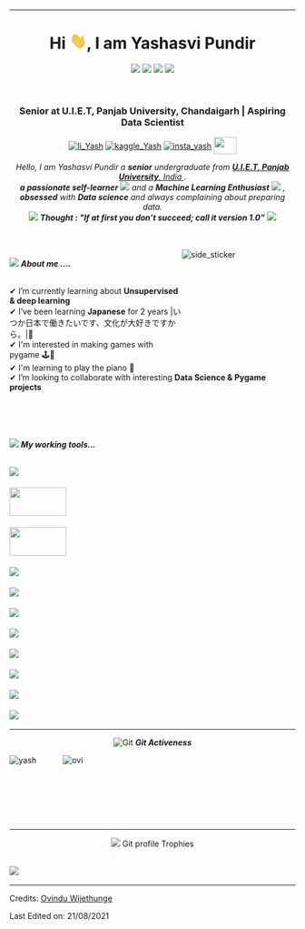 <br>

<hr>
<h1 align="center">Hi <img src="https://raw.githubusercontent.com/ABSphreak/ABSphreak/master/gifs/Hi.gif" width="30px">, I am Yashasvi Pundir </h1>
<p align="center">
<img src="https://img.shields.io/badge/Age-21-blue" />
  <img src="https://img.shields.io/badge/Focus-ML/AI%20-brightgreen" />
  <img src="https://img.shields.io/badge/Lives-India%20-success" />
  <img src="https://img.shields.io/badge/Languages-English,%20Hindi,%20Japanese%20%20-brightgreen" />
</p>
<br>
<h3 align="center">Senior at U.I.E.T, Panjab University, Chandaigarh | Aspiring Data Scientist </h3>
<p align="center">
<a href="https://www.linkedin.com/in/yashasvi-pundir-46931b19a/" target="blank"><img align="center" src="https://image.flaticon.com/icons/png/128/174/174857.png" alt="li_Yash" height="30" width="40" /></a>  
<a href="https://www.kaggle.com/yashpundir" target="blank"><img align="center" src="https://www.vectorlogo.zone/logos/kaggle/kaggle-icon.svg" alt="kaggle_Yash" height="30" width="40" /></a>
<a href="https://www.instagram.com/yash_r00/" target="blank"><img align="center" src="https://image.flaticon.com/icons/png/128/174/174855.png" alt="insta_yash" height="30" width="40" /></a>
 <a href="mailto: yashpundir7@gmail.com"><img align="center" src="https://seeklogo.com/images/G/gmail-new-2020-logo-32DBE11BB4-seeklogo.com.png" height="30" width="40" /></a>
</p>
</p>



<p align="center">
  <em>
    Hello, I am Yashasvi Pundir a <b>senior</b> undergraduate from <a href="https://uiet.puchd.ac.in/"> <b>U.I.E.T, Panjab University</b>, India </a>. <br>
    <b>a passionate self-learner</b> <img src="https://github.com/TheDudeThatCode/TheDudeThatCode/blob/master/Assets/Developer.gif" width="30px"> and a <b>Machine Learning Enthusiast</b>&nbsp;<img src="https://github.com/TheDudeThatCode/TheDudeThatCode/blob/master/Assets/Designer.gif" width="36px">&nbsp,<br> <b>obsessed</b>
    with <b>Data science</b> and always complaining about preparing data.
  </em> 
  <br>
  <img src="https://media.giphy.com/media/gH3LO09IOiZIqePwv9/giphy.gif" width="50" /> <b><i align="center">Thought : "If at first you don’t succeed; call it version 1.0”</i></b> <img src="https://media.giphy.com/media/qjqUcgIyRjsl2/giphy.gif" width="50" />
</p>
<br><br>
<img align="right" width=200px height=200px alt="side_sticker" src="https://media.giphy.com/media/TEnXkcsHrP4YedChhA/giphy.gif" />

<img src="https://media.giphy.com/media/iY8CRBdQXODJSCERIr/giphy.gif" width="30px">&nbsp;***About me ....***

<br>
✔ I’m currently learning about <b>Unsupervised & deep learning</b><br>
✔ I’ve been learning <b>Japanese</b> for 2 years |いつか日本で働きたいです、文化が大好きですから。|🎋 <br>
✔ I'm interested in making games with pygame 🕹️👾 <br>
✔ I'm learning to play the piano 🎹 <br>
✔ I’m looking to collaborate with interesting <b>Data Science & Pygame projects</b><br>
<br><br><br><br>
 

<img src="https://media.giphy.com/media/iY8CRBdQXODJSCERIr/giphy.gif" width="30px">&nbsp;***My working tools...***
<p align="left">
  
  <code> <img height="50" src="https://www.vectorlogo.zone/logos/jupyter/jupyter-ar21.svg"> </code>
  <code> <img height="50" src="https://matplotlib.org/2.2.5/_images/sphx_glr_logos2_001.png" width='100'> </code>
  <code> <img height="50" src="https://upload.wikimedia.org/wikipedia/commons/1/1d/PyCharm_Icon.svg" width='100'> </code>
  <code> <img height="50" src="https://upload.wikimedia.org/wikipedia/commons/thumb/e/ed/Pandas_logo.svg/768px-Pandas_logo.svg.png"> </code>
  <code> <img height="50" src="https://www.vectorlogo.zone/logos/heroku/heroku-ar21.svg"> </code>
  <code> <img height="50" src="https://www.vectorlogo.zone/logos/numpy/numpy-ar21.svg"> </code>
  <code> <img height="50" src="https://www.vectorlogo.zone/logos/socketio/socketio-ar21.svg"> </code>
  <code> <img height="50" src="https://raw.githubusercontent.com/valohai/ml-logos/master/scipy.svg"> </code>
  <code> <img height="50" src="https://seeklogo.com/images/S/scikit-learn-logo-8766D07E2E-seeklogo.com.png"> </code>
  <code> <img height="50" src="https://www.vectorlogo.zone/logos/tensorflow/tensorflow-ar21.svg"> </code>
  <code> <img height="50" src="https://www.vectorlogo.zone/logos/pocoo_flask/pocoo_flask-ar21.svg"> </code>
  <hr>
  <p align="center">
 <img src="https://media.giphy.com/media/W5eoZHPpUx9sapR0eu/giphy.gif" width="30px" alt="Git"/>&nbsp;<i><b>Git Activeness</b></i></p>
 
<p><img align="left" src="https://github-readme-stats.vercel.app/api/top-langs?username=Noobie20&show_icons=true&locale=en&layout=compact&theme=chartreuse-dark" alt="yash" /></p>
<p>&nbsp;<img align="right" src="https://github-readme-stats.vercel.app/api?username=Noobie20&show_icons=true&locale=en&theme=chartreuse-dark" alt="ovi" width="410" /></p>
<br><br><br><br><br>

<hr>


<p align="center"><img src="https://media.giphy.com/media/QaMcXSekUWx7aogAUr/giphy.gif" width="30" />&nbsp;Git profile Trophies</p><br>
<img src="https://github-profile-trophy.vercel.app/?username=Noobie20&theme=juicyfresh&no-bg=true" />


-----
Credits: [Ovindu Wijethunge](https://github.com/OvinduWijethunge)

Last Edited on: 21/08/2021
